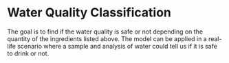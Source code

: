 # Water Quality Classification

The goal is to find if the water quality is safe or not depending on the quantity of the ingredients listed above. The model can be applied in a real-life scenario where a sample and analysis of water could tell us if it is safe to drink or not.
